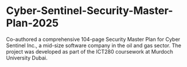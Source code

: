 # Cyber-Sentinel-Security-Master-Plan-2025
Co-authored a comprehensive 104-page Security Master Plan for Cyber Sentinel Inc., a mid-size software company in the oil and gas sector. The project was developed as part of the ICT280 coursework at Murdoch University Dubai. 
